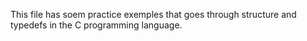 This file has soem practice exemples that goes through structure and typedefs in the C programming language.
